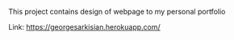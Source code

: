 This project contains design of webpage to my personal portfolio

Link: https://georgesarkisian.herokuapp.com/
